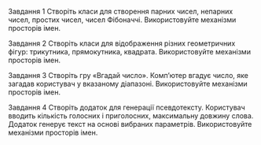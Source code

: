 Завдання 1
Створіть класи для створення парних чисел, непарних
чисел, простих чисел, чисел Фібоначчі. Використовуйте
механізми просторів імен.

Завдання 2
Створіть класи для відображення різних геометричних
фігур: трикутника, прямокутника, квадрата. Використовуйте механізми просторів імен.

Завдання 3
Створіть гру «Вгадай число». Комп’ютер вгадує число,
яке загадав користувач у вказаному діапазоні. Використовуйте механізми просторів імен.

Завдання 4
Створіть додаток для генерації псевдотексту. Користувач
вводить кількість голосних і приголосних, максимальну
довжину слова. Додаток генерує текст на основі вибраних
параметрів. Використовуйте механізми просторів імен. 
